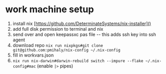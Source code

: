 # work machine setup

1. install nix [https://github.com/DeterminateSystems/nix-installer]()
1. add full disk permission to terminal and nix
1. send over and open keepassxc pas file -- this adds ssh key into ssh agent
1. download repo `nix run nixpkgs#git clone git@github.com:pmihaly/nix-config ~/.nix-config`
1. fill in workvars.json
1. `nix run nix-darwin#darwin-rebuild switch --impure --flake ~/.nix-config#mac` (enable `|>` pipes)
